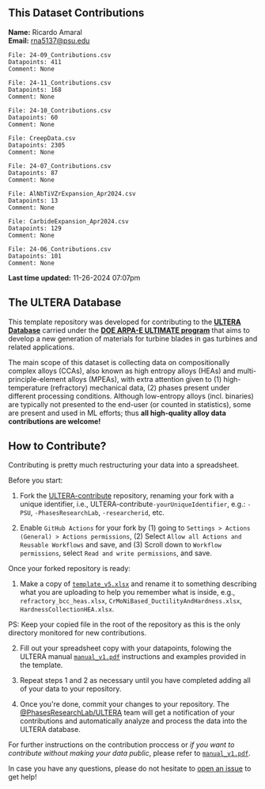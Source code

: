 
## This Dataset Contributions

**Name:** Ricardo Amaral
<br>
**Email:** rna5137@psu.edu

```
File: 24-09_Contributions.csv
Datapoints: 411
Comment: None
```

```
File: 24-11_Contributions.csv
Datapoints: 168
Comment: None
```

```
File: 24-10_Contributions.csv
Datapoints: 60
Comment: None
```

```
File: CreepData.csv
Datapoints: 2305
Comment: None
```

```
File: 24-07_Contributions.csv
Datapoints: 87
Comment: None
```

```
File: AlNbTiVZrExpansion_Apr2024.csv
Datapoints: 13
Comment: None
```

```
File: CarbideExpansion_Apr2024.csv
Datapoints: 129
Comment: None
```

```
File: 24-06_Contributions.csv
Datapoints: 101
Comment: None
```

**Last time updated:** 11-26-2024 07:07pm

## The ULTERA Database
This template repository was developed for contributing to the [**ULTERA Database**](https://ultera.org) carried under the [**DOE ARPA-E ULTIMATE program**](https://arpa-e.energy.gov/?q=arpa-e-programs/ultimate) that aims to develop a new generation of materials for turbine blades in gas turbines and related applications. 

The main scope of this dataset is collecting data on compositionally complex alloys (CCAs), also known as high entropy alloys (HEAs) and multi-principle-element alloys (MPEAs), with extra attention given to (1) high-temperature (refractory) mechanical data, (2) phases present under different processing conditions. Although low-entropy alloys (incl. binaries) are typically not presented to the end-user (or counted in statistics), some are present and used in ML efforts; thus **all high-quality alloy data contributions are welcome!**

## How to Contribute?
Contributing is pretty much restructuring your data into a spreadsheet. 

Before you start:

1. Fork the [ULTERA-contribute](https://github.com/PhasesResearchLab/ULTERA-contribute/tree/main) repository, renaming your fork with a unique identifier, i.e., ULTERA-contribute`-yourUniqueIdentifier`, e.g.: `-PSU`, `-PhasesResearchLab`, `-researcherid`, etc.

2. Enable `GitHub Actions` for your fork by (1) going to `Settings > Actions (General) > Actions permissions`, (2) Select `Allow all Actions and Reusable Workflows` and save, and (3) Scroll down to `Workflow permissions`, select `Read and write permissions`, and save.

Once your forked repository is ready:

1. Make a copy of [`template_v5.xlsx`](./template_v5.xlsx) and rename it to something describing what you are uploading to help you remember what is inside, e.g., `refractory_bcc_heas.xlsx`, `CrMoNiBased_DuctilityAndHardness.xlsx`, `HardnessCollectionHEA.xlsx`. 

PS: Keep your copied file in the root of the repository as this is the only directory monitored for new contributions.

2. Fill out your spreadsheet copy with your datapoints, folowing the ULTERA manual [`manual_v1.pdf`](./manual_v1.pdf) instructions and examples provided in the template.

3. Repeat steps 1 and 2 as necessary until you have completed adding all of your data to your repository. 

4. Once you're done, commit your changes to your repository. The [@PhasesResearchLab/ULTERA](https://github.com/orgs/PhasesResearchLab/teams/ULTERA) team will get a notification of your contributions and automatically analyze and process the data into the ULTERA database.

For further instructions on the contribution proccess or *if you want to contribute without making your data public*, please refer to [`manual_v1.pdf`](./manual_v1.pdf). 

In case you have any questions, please do not hesitate to [open an issue](https://github.com/PhasesResearchLab/ULTERA-contribute/issues) to get help!
